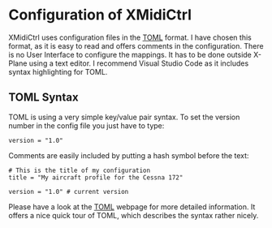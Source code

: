# Configuration of XMidiCtrl

XMidiCtrl uses configuration files in the [TOML](https://toml.io/en/) format. I have chosen this format, as it is easy 
to read and offers comments in the configuration. There is no User Interface to configure the mappings. It has to be 
done outside X-Plane using a text editor. I recommend Visual Studio Code as it includes syntax highlighting for TOML.

## TOML Syntax
TOML is using a very simple key/value pair syntax. To set the version number in the config file you just have to type:

```
version = "1.0"
```

Comments are easily included by putting a hash symbol before the text:

```
# This is the title of my configuration
title = "My aircraft profile for the Cessna 172"

version = "1.0" # current version
```

Please have a look at the [TOML](https://toml.io/en/) webpage for more detailed information. It offers a nice quick 
tour of TOML, which describes the syntax rather nicely. 
